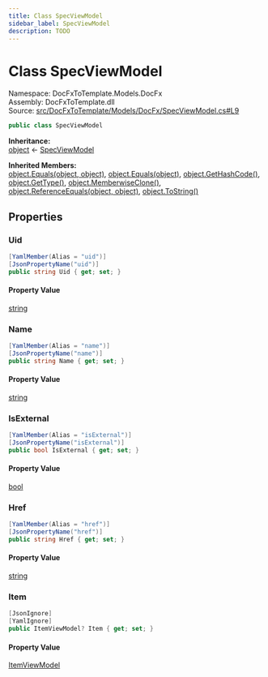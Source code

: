 ```yaml
---
title: Class SpecViewModel
sidebar_label: SpecViewModel
description: TODO
---
```


# Class SpecViewModel
Namespace: DocFxToTemplate.Models.DocFx   
Assembly: DocFxToTemplate.dll  
Source: [src/DocFxToTemplate/Models/DocFx/SpecViewModel.cs#L9](https://github.com/k-wojcik/DocFxToTemplate/blob/master/src/DocFxToTemplate/Models/DocFx/SpecViewModel.cs#L9)    
   

```csharp title="src/DocFxToTemplate/Models/DocFx/SpecViewModel.cs#L9" 
public class SpecViewModel
```

**Inheritance:**   
[object](https://learn.microsoft.com/dotnet/api/system.object) &lt;- 
[SpecViewModel](../DocFxToTemplate.Models.DocFx/SpecViewModel)   

**Inherited Members:**   
[object.Equals(object, object)](https://learn.microsoft.com/dotnet/api/system.object.equals#system-object-equals(system-object-system-object)), [object.Equals(object)](https://learn.microsoft.com/dotnet/api/system.object.equals#system-object-equals(system-object)), [object.GetHashCode()](https://learn.microsoft.com/dotnet/api/system.object.gethashcode), [object.GetType()](https://learn.microsoft.com/dotnet/api/system.object.gettype), [object.MemberwiseClone()](https://learn.microsoft.com/dotnet/api/system.object.memberwiseclone), [object.ReferenceEquals(object, object)](https://learn.microsoft.com/dotnet/api/system.object.referenceequals), [object.ToString()](https://learn.microsoft.com/dotnet/api/system.object.tostring)   

   

## Properties
### Uid
   
            
```csharp title="src/DocFxToTemplate/Models/DocFx/SpecViewModel.cs#L11"
[YamlMember(Alias = "uid")]
[JsonPropertyName("uid")]
public string Uid { get; set; }
```   

#### Property Value
[string](https://learn.microsoft.com/dotnet/api/system.string)   
   
### Name
   
            
```csharp title="src/DocFxToTemplate/Models/DocFx/SpecViewModel.cs#L15"
[YamlMember(Alias = "name")]
[JsonPropertyName("name")]
public string Name { get; set; }
```   

#### Property Value
[string](https://learn.microsoft.com/dotnet/api/system.string)   
   
### IsExternal
   
            
```csharp title="src/DocFxToTemplate/Models/DocFx/SpecViewModel.cs#L19"
[YamlMember(Alias = "isExternal")]
[JsonPropertyName("isExternal")]
public bool IsExternal { get; set; }
```   

#### Property Value
[bool](https://learn.microsoft.com/dotnet/api/system.boolean)   
   
### Href
   
            
```csharp title="src/DocFxToTemplate/Models/DocFx/SpecViewModel.cs#L23"
[YamlMember(Alias = "href")]
[JsonPropertyName("href")]
public string Href { get; set; }
```   

#### Property Value
[string](https://learn.microsoft.com/dotnet/api/system.string)   
   
### Item
   
            
```csharp title="src/DocFxToTemplate/Models/DocFx/SpecViewModel.cs#L27"
[JsonIgnore]
[YamlIgnore]
public ItemViewModel? Item { get; set; }
```   

#### Property Value
[ItemViewModel](../DocFxToTemplate.Models.DocFx/ItemViewModel)   
   
   

   

   

   

   

   
